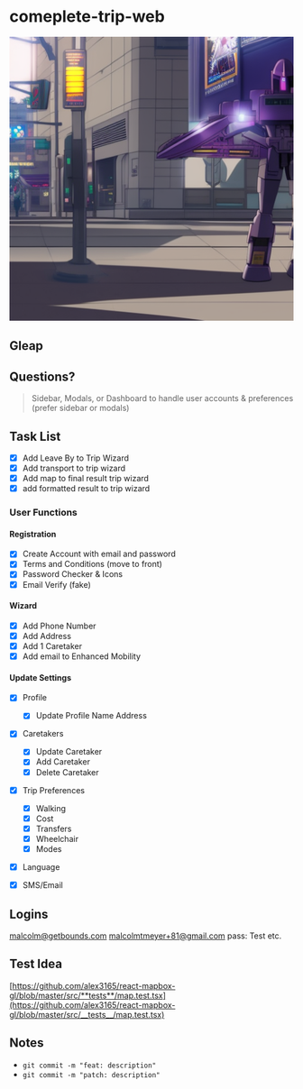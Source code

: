 # comeplete-trip-web

![blitzwing](blitzwing.jpg)

## Gleap

## Questions?

> Sidebar, Modals, or Dashboard to handle user accounts & preferences (prefer sidebar or modals)

## Task List

- [x] Add Leave By to Trip Wizard
- [x] Add transport to trip wizard
- [x] Add map to final result trip wizard
- [x] add formatted result to trip wizard

### User Functions

#### Registration

- [x] Create Account with email and password
- [x] Terms and Conditions (move to front)
- [x] Password Checker & Icons
- [x] Email Verify (fake)

#### Wizard

- [x] Add Phone Number
- [x] Add Address
- [x] Add 1 Caretaker
- [x] Add email to Enhanced Mobility

#### Update Settings

- [x] Profile

  - [x] Update Profile Name Address

- [x] Caretakers

  - [x] Update Caretaker
  - [x] Add Caretaker
  - [x] Delete Caretaker

- [x] Trip Preferences

  - [x] Walking
  - [x] Cost
  - [x] Transfers
  - [x] Wheelchair
  - [x] Modes

- [x] Language
- [x] SMS/Email

## Logins

malcolm@getbounds.com
malcolmtmeyer+81@gmail.com
pass: Test etc.

## Test Idea

[https://github.com/alex3165/react-mapbox-gl/blob/master/src/**tests**/map.test.tsx](https://github.com/alex3165/react-mapbox-gl/blob/master/src/__tests__/map.test.tsx)

## Notes

- `git commit -m "feat: description"`
- `git commit -m "patch: description"`
